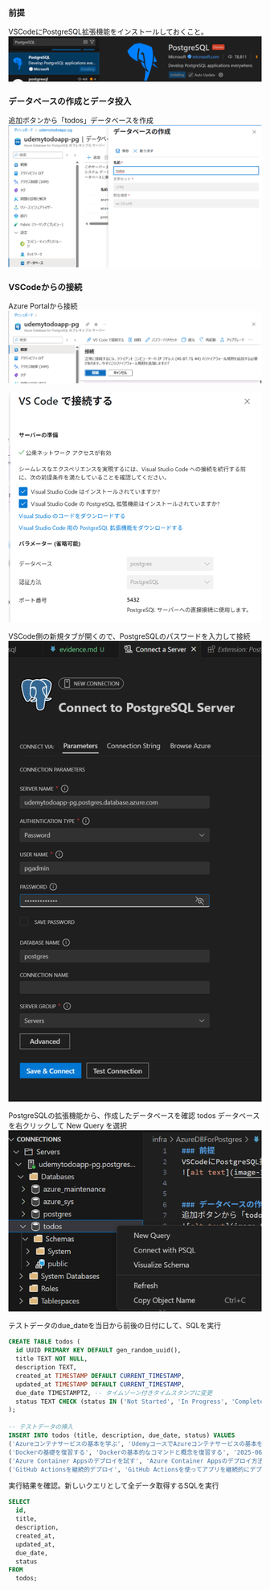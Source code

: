 ### 前提
VSCodeにPostgreSQL拡張機能をインストールしておくこと。
![alt text](image-3.png)


### データベースの作成とデータ投入
追加ボタンから「todos」データベースを作成
![alt text](image-5.png)




### VSCodeからの接続
Azure Portalから接続
![alt text](image.png)

![alt text](image-2.png)

VSCode側の新規タブが開くので、PostgreSQLのパスワードを入力して接続
![alt text](image-4.png)

PostgreSQLの拡張機能から、作成したデータベースを確認
todos データベース を右クリックして New Query を選択
![alt text](image-6.png)

テストデータのdue_dateを当日から前後の日付にして、SQLを実行
```sql
CREATE TABLE todos (
  id UUID PRIMARY KEY DEFAULT gen_random_uuid(),
  title TEXT NOT NULL,
  description TEXT,
  created_at TIMESTAMP DEFAULT CURRENT_TIMESTAMP,
  updated_at TIMESTAMP DEFAULT CURRENT_TIMESTAMP,
  due_date TIMESTAMPTZ, -- タイムゾーン付きタイムスタンプに変更
  status TEXT CHECK (status IN ('Not Started', 'In Progress', 'Completed')) NOT NULL
);

-- テストデータの挿入
INSERT INTO todos (title, description, due_date, status) VALUES
('Azureコンテナサービスの基本を学ぶ', 'UdemyコースでAzureコンテナサービスの基本を学習する', '2025-06-07T00:00:00.000Z', 'Not Started'),
('Dockerの基礎を復習する', 'Dockerの基本的なコマンドと概念を復習する', '2025-06-08T00:00:00.000Z', 'In Progress'),
('Azure Container Appsのデプロイを試す', 'Azure Container Appsのデプロイ方法を学ぶ', '2025-06-09T00:00:00.000Z', 'Not Started'),
('GitHub Actionsを継続的デプロイ', 'GitHub Actionsを使ってアプリを継続的にデプロイする', '2025-06-10T00:00:00.000Z', 'Not Started');
```

実行結果を確認。新しいクエリとして全データ取得するSQLを実行
```sql
SELECT
  id,
  title,
  description,
  created_at,
  updated_at,
  due_date,
  status
FROM
  todos;
```
